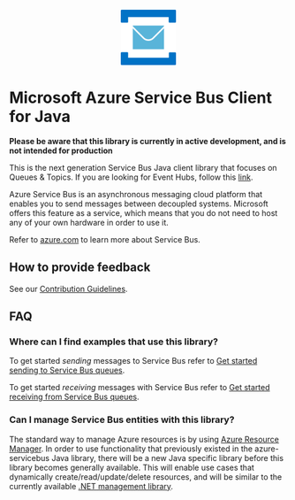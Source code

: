 <p align="center">
  <img src="service-bus.png" alt="Microsoft Azure Relay" width="100"/>
</p>

# Microsoft Azure Service Bus Client for Java

**Please be aware that this library is currently in active development, and is not intended for production**

This is the next generation Service Bus Java client library that focuses on Queues & Topics. If you are looking for Event Hubs, follow this [link](https://github.com/azure/azure-event-hubs-java).

Azure Service Bus is an asynchronous messaging cloud platform that enables you to send messages between decoupled systems. Microsoft offers this feature as a service, which means that you do not need to host any of your own hardware in order to use it.

Refer to [azure.com](https://azure.microsoft.com/services/service-bus/) to learn more about Service Bus. 

## How to provide feedback

See our [Contribution Guidelines](./.github/CONTRIBUTING.md).

## FAQ

### Where can I find examples that use this library?

To get started *sending* messages to Service Bus refer to [Get started sending to Service Bus queues](./azure-servicebus-samples/src/main/java/com/microsoft/azure/servicebus/samples/SendSample.java).

To get started *receiving* messages with Service Bus refer to [Get started receiving from Service Bus queues](./azure-servicebus-samples/src/main/java/com/microsoft/azure/servicebus/samples/ReceiveSample.java).  

### Can I manage Service Bus entities with this library?

The standard way to manage Azure resources is by using [Azure Resource Manager](https://docs.microsoft.com/en-us/azure/azure-resource-manager/resource-group-overview). In order to use functionality that previously existed in the azure-servicebus Java library, there will be a new Java specific library before this library becomes generally available. This will enable use cases that dynamically create/read/update/delete resources, and will be similar to the currently available [.NET management library](https://www.nuget.org/packages/Microsoft.WindowsAzure.Management.ServiceBus/).